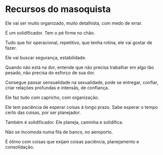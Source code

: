 # Recursos do masoquista

Ele vai ser muito organizado, muito detalhista, com medo de errar.

É um solidificador. Tem o pé firme no chão.

Tudo que for operacional, repetitivo, que tenha rotina, ele vai gostar de fazer.

Ele vai buscar segurança, estabilidade.

Quando não está na dor, entende que não precisa trabalhar em algo tão pesado, não precisa do esforço de sua dor.

Consegue passar sensualidade na sexualidade, pode se entregar, confiar, criar relações profundas e intensãs, de confiança.

Ele faz tudo com capricho, com organização.

Ele tem paciência de esperar coisas à longo prazo. Sabe esperar o tempo certo das coisas, por ser planejador.

Também é solidificador. Ele planeja, caminha e solidifica.

Não se incomoda numa fila de banco, no aeroporto.

É ótimo com coisas que exijam coisas paciência, planejamento e consolidação.
